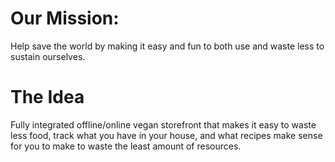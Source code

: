 # Our Mission: 

Help save the world by making it easy and fun to both use and waste less to sustain ourselves.

# The Idea

Fully integrated offline/online vegan storefront that makes it easy to waste less food, track what you have in your house, and what recipes make sense for you to make to waste the least amount of resources.

